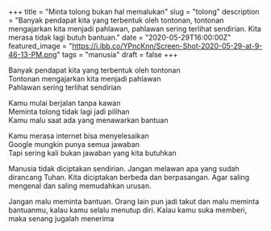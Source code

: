 +++
title = "Minta tolong bukan hal memalukan"
slug = "tolong"
description = "Banyak pendapat kita yang terbentuk oleh tontonan, tontonan mengajarkan kita menjadi pahlawan, pahlawan sering terlihat sendirian. Kita merasa tidak lagi butuh bantuan."
date = "2020-05-29T16:00:00Z"
featured_image = "https://i.ibb.co/YPncKnn/Screen-Shot-2020-05-29-at-9-46-13-PM.png"
tags = "manusia"
draft = false
+++ 

Banyak pendapat kita yang terbentuk oleh tontonan  
Tontonan mengajarkan kita menjadi pahlawan  
Pahlawan sering terlihat sendirian  
  
Kamu mulai berjalan tanpa kawan  
Meminta tolong tidak lagi jadi pilihan  
Kamu malu saat ada yang menawarkan bantuan  
  
Kamu merasa internet bisa menyelesaikan   
Google mungkin punya semua jawaban  
Tapi sering kali bukan jawaban yang kita butuhkan  
  
Manusia tidak diciptakan sendirian. Jangan melawan apa yang sudah dirancang Tuhan. Kita diciptakan berbeda dan berpasangan. Agar saling mengenal dan saling memudahkan urusan.   
  
Jangan malu meminta bantuan. Orang lain pun jadi takut dan malu meminta bantuanmu, kalau kamu selalu  menutup diri. Kalau kamu suka memberi, maka senang jugalah menerima